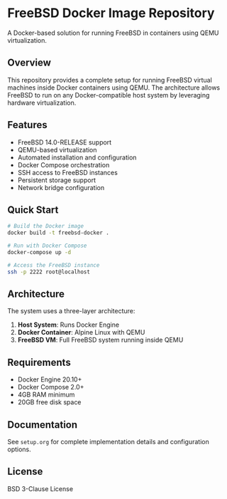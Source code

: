 # FreeBSD Docker Image Repository

A Docker-based solution for running FreeBSD in containers using QEMU virtualization.

## Overview

This repository provides a complete setup for running FreeBSD virtual machines inside Docker containers using QEMU. The architecture allows FreeBSD to run on any Docker-compatible host system by leveraging hardware virtualization.

## Features

- FreeBSD 14.0-RELEASE support
- QEMU-based virtualization
- Automated installation and configuration
- Docker Compose orchestration
- SSH access to FreeBSD instances
- Persistent storage support
- Network bridge configuration

## Quick Start

```bash
# Build the Docker image
docker build -t freebsd-docker .

# Run with Docker Compose
docker-compose up -d

# Access the FreeBSD instance
ssh -p 2222 root@localhost
```

## Architecture

The system uses a three-layer architecture:
1. **Host System**: Runs Docker Engine
2. **Docker Container**: Alpine Linux with QEMU
3. **FreeBSD VM**: Full FreeBSD system running inside QEMU

## Requirements

- Docker Engine 20.10+
- Docker Compose 2.0+
- 4GB RAM minimum
- 20GB free disk space

## Documentation

See `setup.org` for complete implementation details and configuration options.

## License

BSD 3-Clause License